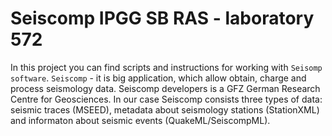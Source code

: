 # Seiscomp IPGG SB RAS - laboratory 572

In this project you can find scripts and instructions for working with `Seisomp software`. `Seiscomp` - it is big application, which allow obtain, charge and process seismology data. Seiscomp developers is a GFZ German Research Centre for Geosciences. In our case Seiscomp consists three types of data: seismic traces (MSEED), metadata about seismology stations (StationXML) and informaton about seismic events (QuakeML/SeiscompML).

